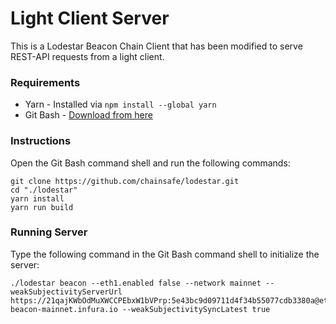 # Light Client Server 

This is a Lodestar Beacon Chain Client that has been modified to serve REST-API requests from a light client.

### Requirements
- Yarn - Installed via `npm install --global yarn`
- Git Bash - [Download from here](https://git-scm.com/download/win)

### Instructions
Open the Git Bash command shell and run the following commands:
```
git clone https://github.com/chainsafe/lodestar.git
cd "./lodestar"
yarn install
yarn run build
```

### Running Server
Type the following command in the Git Bash command shell to initialize the server:
```
./lodestar beacon --eth1.enabled false --network mainnet --weakSubjectivityServerUrl https://21qajKWbOdMuXWCCPEbxW1bVPrp:5e43bc9d09711d4f34b55077cdb3380a@eth2-beacon-mainnet.infura.io --weakSubjectivitySyncLatest true
```

